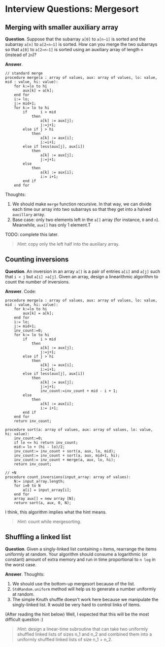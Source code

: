# Interview Questions: Mergesort

## Merging with smaller auxiliary array

**Question**. Suppose that the subarray `a[0]` to `a[n−1]` is sorted and the subarray `a[n]` to `a[2∗n−1]` is sorted. How can you merge the two subarrays so that `a[0]` to `a[2∗n−1]` is sorted using an auxiliary array of length `n` (instead of `2n`)?

**Answer**.

```pseudocode
// standard merge
procedure merge(a : array of values, aux: array of values, lo: value, mid : value, hi: value):
	for k:=lo to hi
		aux[k] = a[k];
	end for
	i:= lo;
	j:= mid+1;
	for k:= lo to hi
		if      i > mid 
			then 
				a[k] := aux[j];
				j:=j+1;
		else if j > hi 
			then
            	a[k] := aux[i];
                i:=i+1;
        else if less(aux[j], aux[i])
        	then
        		a[k] := aux[j];
        		j:=j+1;
        else
        	then
            	a[k] := aux[i];
            	i:= i+1;
        end if
 	end for
```

Thoughts:

1. We should make `merge` function recursive. In that way, we can divide each time our array into two subarrays so that they get into a halved `auxillary` array.
2. Base case: only two elements left in the `a[]` array (for instance, `0` and `n`). Meanwhile, `aux[]` has only 1 element.T

TODO: complete this later.

> *Hint*:  copy only the left half into the auxiliary array.

## Counting inversions

**Question**. An inversion in an array `a[]` is a pair of entries `a[i]` and `a[j]` such that `i < j` but `a[i] >a[j]`. Given an array, design a linearithmic algorithm to count the number of inversions.

**Answer**. Code:

```pseudocode
procedure merge(a : array of values, aux: array of values, lo: value, mid : value, hi: value):
	for k:=lo to hi
		aux[k] = a[k];
	end for
	i:= lo;
	j:= mid+1;
	inv_count:=0;
	for k:= lo to hi
		if      i > mid 
			then 
				a[k] := aux[j];
				j:=j+1;
		else if j > hi 
			then
            	a[k] := aux[i];
                i:=i+1;
        else if less(aux[j], aux[i])
        	then
        		a[k] := aux[j];
        		j:=j+1;
        		inv_count:=inv_count + mid - i + 1;
        else
        	then
            	a[k] := aux[i];
            	i:= i+1;
        end if
 	end for
 	return inv_count;
 
procedure sort(a: array of values, aux: array of values, lo: value, hi: value):
	inv_count:=0;
	if lo <= hi return inv_count;
	mid:= lo + (hi - lo)/2;
	inv_count:= inv_count + sort(a, aux, lo, mid);
	inv_count:= inv_count + sort(a, aux, mid+1, hi);
	inv_count:= inv_count + merge(a, aux, lo, hi);
	return inv_count;

// +N
procedure count_inversions(input_array: array of values):
	N:= input_array.length;
	for i=0 to N
		a[i] = input_array[i];
	end for
	array aux[] = new array [N];
	return sort(a, aux, 0, N);
```

I think, this algorithm implies what the hint means.

> *Hint*: count while mergesorting.

## Shuffling a linked list

**Question**. Given a singly-linked list containing `n` items, rearrange the items uniformly at random. Your algorithm should consume a logarithmic (or constant) amount of extra memory and run in time proportional to `n log` in the worst case.

**Answer**. Thoughts:

1. We should use the bottom-up mergesort because of the list.
2. `StdRandom.uniform` method will help us to generate a number uniformly at random.
3. The simple Knuth shuffle doesn't work here because we manipulate the singly-linked list. It would be very hard to control links of items.

(After reading the hint below) Well, I expected that this will be the most difficult question :)

> *Hint*: design a linear-time subroutine that can take two uniformly shuffled linked lists of sizes n_1 and n_2 and combined them into a uniformly shuffled linked lists of size n_1 + n_2.